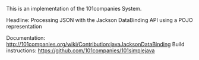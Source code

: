 This is an implementation of the 101companies System.

Headline: Processing JSON with the Jackson DataBinding API using a POJO representation

Documentation: http://101companies.org/wiki/Contribution:javaJacksonDataBinding
Build instructions: https://github.com/101companies/101simplejava